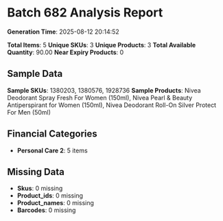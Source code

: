 # Batch 682 Analysis Report

**Generation Time**: 2025-08-12 20:14:52

**Total Items**: 5
**Unique SKUs**: 3
**Unique Products**: 3
**Total Available Quantity**: 90.00
**Near Expiry Products**: 0

## Sample Data
**Sample SKUs**: 1380203, 1380576, 1928736
**Sample Products**: Nivea Deodorant Spray Fresh For Women (150ml), Nivea Pearl & Beauty Antiperspirant for Women (150ml), Nivea Deodorant Roll-On Silver Protect For Men (50ml)

## Financial Categories
- **Personal Care 2**: 5 items

## Missing Data
- **Skus**: 0 missing
- **Product_ids**: 0 missing
- **Product_names**: 0 missing
- **Barcodes**: 0 missing
